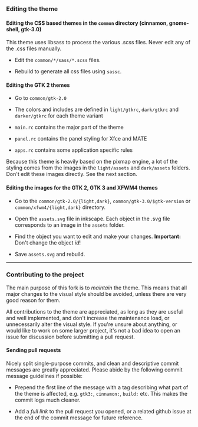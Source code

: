 ### Editing the theme

#### Editing the CSS based themes in the `common` directory (cinnamon, gnome-shell, gtk-3.0)

This theme uses libsass to process the various .scss files. Never edit any of the .css files manually.

* Edit the `common/*/sass/*.scss` files.

* Rebuild to generate all css files using `sassc`.

#### Editing the GTK 2 themes

* Go to `common/gtk-2.0`

* The colors and includes are defined in `light/gtkrc`, `dark/gtkrc` and `darker/gtkrc` for each theme variant

* `main.rc` contains the major part of the theme

* `panel.rc` contains the panel styling for Xfce and MATE

* `apps.rc` contains some application specific rules

Because this theme is heavily based on the pixmap engine, a lot of the styling comes from the images in the `light/assets` and `dark/assets` folders. Don't edit these images directly. See the next section.

#### Editing the images for the GTK 2, GTK 3 and XFWM4 themes

* Go to the `common/gtk-2.0/{light,dark}`, `common/gtk-3.0/$gtk-version` or `common/xfwm4/{light,dark}` directory.

* Open the `assets.svg` file in inkscape. Each object in the .svg file corresponds to an image in the `assets` folder.

* Find the object you want to edit and make your changes. **Important:** Don't change the object *id*!

* Save `assets.svg` and rebuild.

---

### Contributing to the project

The main purpose of this fork is to *maintain* the theme. This means that all major changes to the visual style should be avoided, unless there are very good reason for them.

All contributions to the theme are appreciated, as long as they are useful and well implemented, and don't increase the maintenance load, or unnecessarily alter the visual style. If you're unsure about anything, or would like to work on some larger project, it's not a bad idea to open an issue for discussion before submitting a pull request.

#### Sending pull requests

Nicely split single-purpose commits, and clean and descriptive commit messages are greatly appreciated. Please abide by the following commit message guidelines if possible:

* Prepend the first line of the message with a tag describing what part of the theme is affected, e.g. `gtk3:`, `cinnamon:`, `build:` etc. This makes the commit logs much cleaner.

* Add a *full link* to the pull request you opened, or a related github issue at the end of the commit message for future reference.


